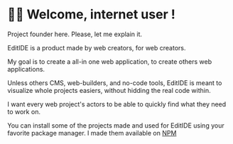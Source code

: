 # 🙋‍♀️ Welcome, internet user !

Project founder here. Please, let me explain it.

EditIDE is a product made by web creators, for web creators.

My goal is to create a all-in one web application, to create others web applications.

Unless others CMS, web-builders, and no-code tools, EditIDE is meant to visualize whole projects easiers, without hidding the real code within.

I want every web project's actors to be able to quickly find what they need to work on.

You can install some of the projects made and used for EditIDE using your favorite package manager. I made them available on [NPM](https://www.npmjs.com/~edocode.fr)

<!--

**Here are some ideas to get you started:**

🙋‍♀️ A short introduction - what is your organization all about?
🌈 Contribution guidelines - how can the community get involved?
👩‍💻 Useful resources - where can the community find your docs? Is there anything else the community should know?
🍿 Fun facts - what does your team eat for breakfast?
🧙 Remember, you can do mighty things with the power of [Markdown](https://docs.github.com/github/writing-on-github/getting-started-with-writing-and-formatting-on-github/basic-writing-and-formatting-syntax)
-->
